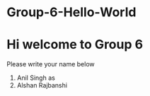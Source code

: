 # Group-6-Hello-World
# Hi welcome to Group 6
Please write your name below
1. Anil Singh
 as
3. Alshan Rajbanshi
